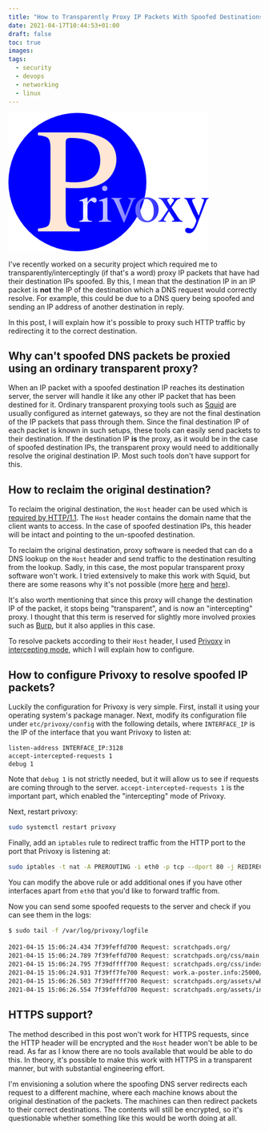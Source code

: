 ```yaml
---
title: "How to Transparently Proxy IP Packets With Spoofed Destinations"
date: 2021-04-17T10:44:53+01:00
draft: false
toc: true
images:
tags:
  - security
  - devops
  - networking
  - linux
---
```


![Privoxy Logo](img/privoxy-logo.png)

I've recently worked on a security project which required me to transparently/interceptingly (if that's a word) proxy IP packets that have had their destination IPs spoofed. By this, I mean that the destination IP in an IP packet is **not** the IP of the destination which a DNS request would correctly resolve. For example, this could be due to a DNS query being spoofed and sending an IP address of another destination in reply.

In this post, I will explain how it's possible to proxy such HTTP traffic by redirecting it to the correct destination.

## Why can't spoofed DNS packets be proxied using an ordinary transparent proxy?

When an IP packet with a spoofed destination IP reaches its destination server, the server will handle it like any other IP packet that has been destined for it. Ordinary transparent proxying tools such as [Squid](http://www.squid-cache.org/) are usually configured as internet gateways, so they are not the final destination of the IP packets that pass through them. Since the final destination IP of each packet is known in such setups, these tools can easily send packets to their destination. If the destination IP **is** the proxy, as it would be in the case of spoofed destination IPs, the transparent proxy would need to additionally resolve the original destination IP. Most such tools don't have support for this.

## How to reclaim the original destination?

To reclaim the original destination, the `Host` header can be used which is [required by HTTP/1.1](https://developer.mozilla.org/en-US/docs/Web/HTTP/Headers/Host). The `Host` header contains the domain name that the client wants to access. In the case of spoofed destination IPs, this header will be intact and pointing to the un-spoofed destination.

To reclaim the original destination, proxy software is needed that can do a DNS lookup on the `Host` header and send traffic to the destination resulting from the lookup. Sadly, in this case, the most popular transparent proxy software won't work. I tried extensively to make this work with Squid, but there are some reasons why it's not possible (more [here](http://squid-web-proxy-cache.1019090.n4.nabble.com/TProxy-and-client-dst-passthru-td4670189.html) and [here](http://squid-web-proxy-cache.1019090.n4.nabble.com/Force-squid-use-dns-query-result-as-the-destination-server-in-squid-tproxy-td4664036.html)).

It's also worth mentioning that since this proxy will change the destination IP of the packet, it stops being "transparent", and is now an "intercepting" proxy. I thought that this term is reserved for slightly more involved proxies such as [Burp](https://portswigger.net/burp/documentation/desktop/tools/proxy/getting-started), but it also applies in this case.

To resolve packets according to their `Host` header, I used [Privoxy](https://www.privoxy.org/) in [intercepting mode](https://www.privoxy.org/faq/configuration.html#INTERCEPTING), which I will explain how to configure.

## How to configure Privoxy to resolve spoofed IP packets?

Luckily the configuration for Privoxy is very simple. First, install it using your operating system's package manager. Next, modify its configuration file under `etc/privoxy/config` with the following details, where `INTERFACE_IP` is the IP of the interface that you want Privoxy to listen at:

```plaintext
listen-address INTERFACE_IP:3128
accept-intercepted-requests 1
debug 1
```

Note that `debug 1` is not strictly needed, but it will allow us to see if requests are coming through to the server. `accept-intercepted-requests 1` is the important part, which enabled the "intercepting" mode of Privoxy.

Next, restart privoxy:

```bash
sudo systemctl restart privoxy
```

Finally, add an `iptables` rule to redirect traffic from the HTTP port to the port that Privoxy is listening at:

```bash
sudo iptables -t nat -A PREROUTING -i eth0 -p tcp --dport 80 -j REDIRECT --to-port 8118
```

You can modify the above rule or add additional ones if you have other interfaces apart from `eth0` that you'd like to forward traffic from.

Now you can send some spoofed requests to the server and check if you can see them in the logs:

```bash
$ sudo tail -f /var/log/privoxy/logfile

2021-04-15 15:06:24.434 7f39feffd700 Request: scratchpads.org/
2021-04-15 15:06:24.789 7f39feffd700 Request: scratchpads.org/css/main.css
2021-04-15 15:06:24.795 7f39dffff700 Request: scratchpads.org/css/index.css
2021-04-15 15:06:24.931 7f39ff7fe700 Request: work.a-poster.info:25000/
2021-04-15 15:06:26.503 7f39dffff700 Request: scratchpads.org/assets/why/accordion.js
2021-04-15 15:06:26.554 7f39feffd700 Request: scratchpads.org/assets/index.js
```

## HTTPS support?

The method described in this post won't work for HTTPS requests, since the HTTP header will be encrypted and the `Host` header won't be able to be read. As far as I know there are no tools available that would be able to do this. In theory, it's possible to make this work with HTTPS in a transparent manner, but with substantial engineering effort.

I'm envisioning a solution where the spoofing DNS server redirects each request to a different machine, where each machine knows about the original destination of the packets. The machines can then redirect packets to their correct destinations. The contents will still be encrypted, so it's questionable whether something like this would be worth doing at all.

